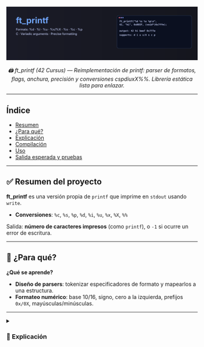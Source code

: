 <!-- ===================== BANNER ===================== -->
<p align="center">
  <img src="https://raw.githubusercontent.com/NanoHtz/Assets/main/ft_printf/banner.svg" alt="ft_printf banner">
</p>

<p align="center"><i>🖨️ ft_printf (42 Cursus) — Reimplementación de printf: parser de formatos, flags, anchura, precisión y conversiones cspdiuxX%%. Librería estática lista para enlazar.</i></p>

---

## Índice
- [Resumen](#resumen)
- [¿Para qué?](#para-que)
- [Explicación](#explicacion)
- [Compilación](#compilacion)
- [Uso](#uso)
- [Salida esperada y pruebas](#salida)

---
<a id="resumen"></a>
## ✅ Resumen del proyecto<br>

**ft_printf** es una versión propia de `printf` que imprime en `stdout` usando `write`.  

- **Conversiones**: `%c`, `%s`, `%p`, `%d`, `%i`, `%u`, `%x`, `%X`, `%%`  

Salida: **número de caracteres impresos** (como `printf`), o `-1` si ocurre un error de escritura.

---

<a id="para-que"></a>
## 🧩 ¿Para qué?

**¿Qué se aprende?**
- **Diseño de parsers**: tokenizar especificadores de formato y mapearlos a una estructura.
- **Formateo numérico**: base 10/16, signo, cero a la izquierda, prefijos `0x/0X`, mayúsculas/minúsculas.
---

<a id="explicacion"></a>
<details>
  <summary><h3>📝 Explicación</h3></summary>

### 🗂️ Estructura (sugerida)

